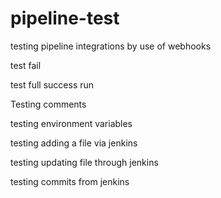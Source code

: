 # pipeline-test
testing pipeline integrations by use of webhooks


test fail


test full success run


Testing comments


testing environment variables


testing adding a file via jenkins


testing updating file through jenkins

testing commits from jenkins